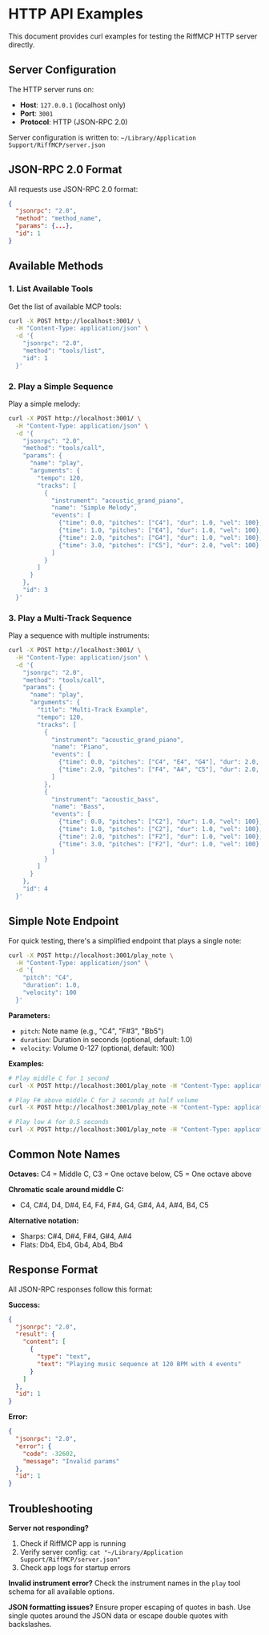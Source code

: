 # HTTP API Examples

This document provides curl examples for testing the RiffMCP HTTP server directly.

## Server Configuration

The HTTP server runs on:
- **Host**: `127.0.0.1` (localhost only)
- **Port**: `3001`
- **Protocol**: HTTP (JSON-RPC 2.0)

Server configuration is written to: `~/Library/Application Support/RiffMCP/server.json`

## JSON-RPC 2.0 Format

All requests use JSON-RPC 2.0 format:
```json
{
  "jsonrpc": "2.0",
  "method": "method_name",
  "params": {...},
  "id": 1
}
```

## Available Methods

### 1. List Available Tools

Get the list of available MCP tools:

```bash
curl -X POST http://localhost:3001/ \
  -H "Content-Type: application/json" \
  -d '{
    "jsonrpc": "2.0",
    "method": "tools/list",
    "id": 1
  }'
```

### 2. Play a Simple Sequence

Play a simple melody:

```bash
curl -X POST http://localhost:3001/ \
  -H "Content-Type: application/json" \
  -d '{
    "jsonrpc": "2.0",
    "method": "tools/call",
    "params": {
      "name": "play",
      "arguments": {
        "tempo": 120,
        "tracks": [
          {
            "instrument": "acoustic_grand_piano",
            "name": "Simple Melody",
            "events": [
              {"time": 0.0, "pitches": ["C4"], "dur": 1.0, "vel": 100},
              {"time": 1.0, "pitches": ["E4"], "dur": 1.0, "vel": 100},
              {"time": 2.0, "pitches": ["G4"], "dur": 1.0, "vel": 100},
              {"time": 3.0, "pitches": ["C5"], "dur": 2.0, "vel": 100}
            ]
          }
        ]
      }
    },
    "id": 3
  }'
```

### 3. Play a Multi-Track Sequence

Play a sequence with multiple instruments:

```bash
curl -X POST http://localhost:3001/ \
  -H "Content-Type: application/json" \
  -d '{
    "jsonrpc": "2.0",
    "method": "tools/call",
    "params": {
      "name": "play",
      "arguments": {
        "title": "Multi-Track Example",
        "tempo": 120,
        "tracks": [
          {
            "instrument": "acoustic_grand_piano",
            "name": "Piano",
            "events": [
              {"time": 0.0, "pitches": ["C4", "E4", "G4"], "dur": 2.0, "vel": 80},
              {"time": 2.0, "pitches": ["F4", "A4", "C5"], "dur": 2.0, "vel": 80}
            ]
          },
          {
            "instrument": "acoustic_bass",
            "name": "Bass",
            "events": [
              {"time": 0.0, "pitches": ["C2"], "dur": 1.0, "vel": 100},
              {"time": 1.0, "pitches": ["C2"], "dur": 1.0, "vel": 100},
              {"time": 2.0, "pitches": ["F2"], "dur": 1.0, "vel": 100},
              {"time": 3.0, "pitches": ["F2"], "dur": 1.0, "vel": 100}
            ]
          }
        ]
      }
    },
    "id": 4
  }'
```


## Simple Note Endpoint

For quick testing, there's a simplified endpoint that plays a single note:

```bash
curl -X POST http://localhost:3001/play_note \
  -H "Content-Type: application/json" \
  -d '{
    "pitch": "C4",
    "duration": 1.0,
    "velocity": 100
  }'
```

**Parameters:**
- `pitch`: Note name (e.g., "C4", "F#3", "Bb5")
- `duration`: Duration in seconds (optional, default: 1.0)
- `velocity`: Volume 0-127 (optional, default: 100)

**Examples:**
```bash
# Play middle C for 1 second
curl -X POST http://localhost:3001/play_note -H "Content-Type: application/json" -d '{"pitch":"C4"}'

# Play F# above middle C for 2 seconds at half volume
curl -X POST http://localhost:3001/play_note -H "Content-Type: application/json" -d '{"pitch":"F#4","duration":2.0,"velocity":64}'

# Play low A for 0.5 seconds
curl -X POST http://localhost:3001/play_note -H "Content-Type: application/json" -d '{"pitch":"A2","duration":0.5}'
```

## Common Note Names

**Octaves:** C4 = Middle C, C3 = One octave below, C5 = One octave above

**Chromatic scale around middle C:**
- C4, C#4, D4, D#4, E4, F4, F#4, G4, G#4, A4, A#4, B4, C5

**Alternative notation:**
- Sharps: C#4, D#4, F#4, G#4, A#4
- Flats: Db4, Eb4, Gb4, Ab4, Bb4

## Response Format

All JSON-RPC responses follow this format:

**Success:**
```json
{
  "jsonrpc": "2.0",
  "result": {
    "content": [
      {
        "type": "text",
        "text": "Playing music sequence at 120 BPM with 4 events"
      }
    ]
  },
  "id": 1
}
```

**Error:**
```json
{
  "jsonrpc": "2.0",
  "error": {
    "code": -32602,
    "message": "Invalid params"
  },
  "id": 1
}
```

## Troubleshooting

**Server not responding?**
1. Check if RiffMCP app is running
2. Verify server config: `cat "~/Library/Application Support/RiffMCP/server.json"`
3. Check app logs for startup errors

**Invalid instrument error?**
Check the instrument names in the `play` tool schema for all available options.

**JSON formatting issues?**
Ensure proper escaping of quotes in bash. Use single quotes around the JSON data or escape double quotes with backslashes.